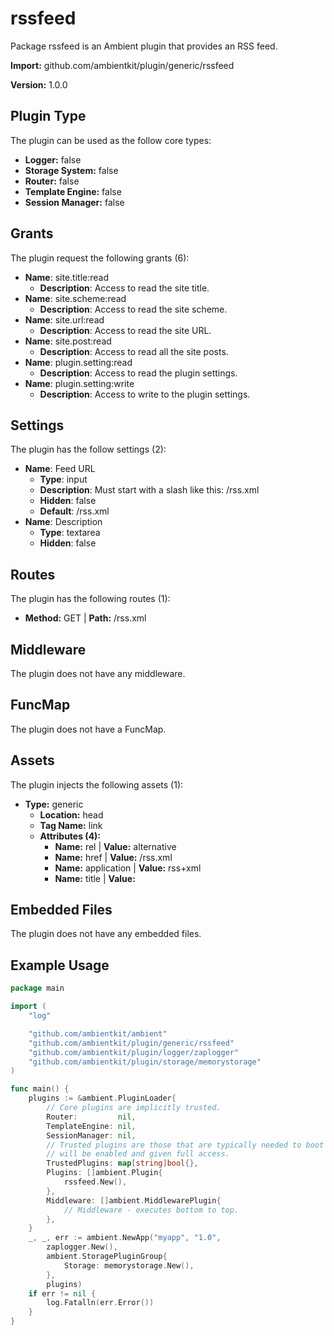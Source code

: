 # rssfeed

Package rssfeed is an Ambient plugin that provides an RSS feed.

**Import:** github.com/ambientkit/plugin/generic/rssfeed

**Version:** 1.0.0

## Plugin Type

The plugin can be used as the follow core types:

- **Logger:** false
- **Storage System:** false
- **Router:** false
- **Template Engine:** false
- **Session Manager:** false

## Grants

The plugin request the following grants (6):

- **Name**: site.title:read
  - **Description**: Access to read the site title.
- **Name**: site.scheme:read
  - **Description**: Access to read the site scheme.
- **Name**: site.url:read
  - **Description**: Access to read the site URL.
- **Name**: site.post:read
  - **Description**: Access to read all the site posts.
- **Name**: plugin.setting:read
  - **Description**: Access to read the plugin settings.
- **Name**: plugin.setting:write
  - **Description**: Access to write to the plugin settings.

## Settings

The plugin has the follow settings (2):

- **Name**: Feed URL
  - **Type**: input
  - **Description**: Must start with a slash like this: /rss.xml
  - **Hidden**: false
  - **Default**: /rss.xml
- **Name**: Description
  - **Type**: textarea
  - **Hidden**: false

## Routes

The plugin has the following routes (1):
  - **Method:** GET | **Path:** /rss.xml

## Middleware

The plugin does not have any middleware.

## FuncMap

The plugin does not have a FuncMap.

## Assets

The plugin injects the following assets (1):

  - **Type:** generic
    - **Location:** head
    - **Tag Name:** link
    - **Attributes (4):** 
      - **Name:** rel | **Value:** alternative
      - **Name:** href | **Value:** /rss.xml
      - **Name:** application | **Value:** rss&#43;xml
      - **Name:** title | **Value:** 

## Embedded Files

The plugin does not have any embedded files.

## Example Usage

```go
package main

import (
	"log"

	"github.com/ambientkit/ambient"
	"github.com/ambientkit/plugin/generic/rssfeed"
	"github.com/ambientkit/plugin/logger/zaplogger"
	"github.com/ambientkit/plugin/storage/memorystorage"
)

func main() {
	plugins := &ambient.PluginLoader{
		// Core plugins are implicitly trusted.
		Router:         nil,
		TemplateEngine: nil,
		SessionManager: nil,
		// Trusted plugins are those that are typically needed to boot so they
		// will be enabled and given full access.
		TrustedPlugins: map[string]bool{},
		Plugins: []ambient.Plugin{
			rssfeed.New(),
		},
		Middleware: []ambient.MiddlewarePlugin{
			// Middleware - executes bottom to top.
		},
	}
	_, _, err := ambient.NewApp("myapp", "1.0",
		zaplogger.New(),
		ambient.StoragePluginGroup{
			Storage: memorystorage.New(),
		},
		plugins)
	if err != nil {
		log.Fatalln(err.Error())
	}
}
```